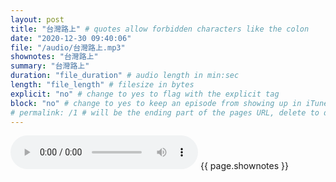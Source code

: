 ```yaml
---
layout: post
title: "台灣路上" # quotes allow forbidden characters like the colon
date: "2020-12-30 09:40:06"
file: "/audio/台灣路上.mp3"
shownotes: "台灣路上"
summary: "台灣路上"
duration: "file_duration" # audio length in min:sec
length: "file_length" # filesize in bytes
explicit: "no" # change to yes to flag with the explicit tag
block: "no" # change to yes to keep an episode from showing up in iTunes
# permalink: /1 # will be the ending part of the pages URL, delete to default to the title
---
```


<audio controls>
<source src="{{site.url}}{{site.baseurl}}{{ page.file }}" type="audio/x-mp3">
Your browser does not support the audio element.
</audio>
{{ page.shownotes }}
